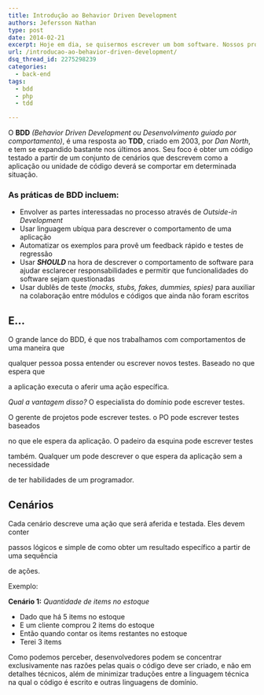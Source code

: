```yaml
---
title: Introdução ao Behavior Driven Development
authors: Jefersson Nathan
type: post
date: 2014-02-21
excerpt: Hoje em dia, se quisermos escrever um bom software. Nossos programadores devem ser especialistas na regra de domínio de nossa aplicação. Não mas...
url: /introducao-ao-behavior-driven-development/
dsq_thread_id: 2275298239
categories:
  - back-end
tags:
  - bdd
  - php
  - tdd

---
```

O **BDD** _(Behavior Driven Development ou Desenvolvimento guiado por comportamento)_, é uma resposta ao **TDD**, criado em 2003, por _Dan North_, e tem se expandido bastante nos últimos anos. Seu foco é obter um código testado a partir de um conjunto de cenários que descrevem como a aplicação ou unidade de código deverá se comportar em determinada situação.

### As práticas de **BDD** incluem:

  * Envolver as partes interessadas no processo através de _Outside-in Development_
  * Usar linguagem ubíqua para descrever o comportamento de uma aplicação
  * Automatizar os exemplos para provê um feedback rápido e testes de regressão
  * Usar **_SHOULD_** na hora de descrever o comportamento de software para ajudar esclarecer responsabilidades e permitir que funcionalidades do software sejam questionadas
  * Usar dublês de teste _(mocks, stubs, fakes, dummies, spies)_ para auxiliar na colaboração entre módulos e códigos que ainda não foram escritos

## E&#8230;

O grande lance do BDD, é que nos trabalhamos com comportamentos de uma maneira que
  
qualquer pessoa possa entender ou escrever novos testes. Baseado no que espera que
  
a aplicação executa o aferir uma ação específica.
  
_Qual a vantagem disso?_ O especialista do domínio pode escrever testes.
  
O gerente de projetos pode escrever testes. o PO pode escrever testes baseados
  
no que ele espera da aplicação. O padeiro da esquina pode escrever testes
  
também. Qualquer um pode descrever o que espera da aplicação sem a necessidade
  
de ter habilidades de um programador.

## Cenários

Cada cenário descreve uma ação que será aferida e testada. Eles devem conter
  
passos lógicos e simple de como obter um resultado específico a partir de uma sequência
  
de ações.

Exemplo:

**Cenário 1:** _Quantidade de items no estoque_

  * Dado que há 5 items no estoque
  * E um cliente comprou 2 items do estoque
  * Então quando contar os items restantes no estoque
  * Terei 3 items

Como podemos perceber, desenvolvedores podem se concentrar exclusivamente nas razões pelas quais o código deve ser criado, e não em detalhes técnicos, além de minimizar traduções entre a linguagem técnica na qual o código é escrito e outras linguagens de domínio.
